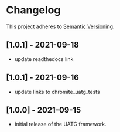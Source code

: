 # Changelog

This project adheres to [Semantic Versioning](https://semver.org/spec/v2.0.0.html).

## [1.0.1] - 2021-09-18
- update readthedocs link

## [1.0.1] - 2021-09-16
- update links to chromite_uatg_tests

## [1.0.0] - 2021-09-15
- initial release of the UATG framework.
